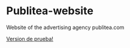 # Publitea-website
Website of the advertising agency publitea.com

[Version de prueba!](https://rnogales94.github.io/Publitea-website/)
